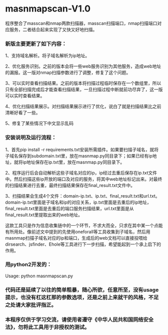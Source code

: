 # masnmapscan-V1.0
程序整合了masscan和nmap两款扫描器，masscan扫描端口，nmap扫描端口对应服务，二者结合起来实现了又快又好地扫描。  

### 新版主要更新了如下内容：  
1、支持域名解析。将子域名解析为ip地址。  

2、优化服务识别。之前的版本会将一些web服务识别为其他服务，造成web地址的漏报。这一版对nmap扫描参数进行了调整，修复了这个问题。  

3、可以实时查看扫描结果。之前的版本将扫描过程临时保存在一个数组里，所以只有全部扫描完成后才能查看扫描结果，一旦扫描过程中断就前功尽弃了，这一版可以实时查看结果。  

4、优化扫描结果展示。对扫描结果展示进行了优化，说白了就是扫描结果比之前清晰好看了一些。  

5、修复了某些情况下中文显示乱码  

### 安装说明及运行流程：  
1、首先pip install -r requirements.txt安装所需插件。如果要扫描子域名，就将子域名保存到subdomain.txt里，放在masnmap.py同目录下；如果已经有ip地址，就将ip地址保存在ip.txt里，放在masnmap.py同目录下。  

2、程序运行后会自动解析这些子域名对应的ip，ip经过去重后保存在ip.txt文件中。然后扫描这些ip开放的端口及对应的服务，将其中web地址标记出来。对最终的扫描结果进行去重，最终扫描结果保存在final_result.txt文件中。  

3、扫描结果会生成4个文件：domain-ip.txt、ip.txt、final_result.txt和url.txt。domain-ip.txt里面是子域名和ip的对应关系，ip.txt里面是去重后的ip地址，final_result.txt里面是去重后的端口服务扫描结果，url.txt里面是从final_result.txt里提取出来的web地址。  

这款工具只是作为信息收集链中的一个环节，不求大而全，只求在其中某一个点能有所用处。像前述文中提到的先使用oneforall等工具收集到子域名，然后用masnmap扫描子域名对应的ip和端口，生成后的web文档可以直接投喂给dirsearch、jsfinder、Ehole等工具进行下一步扫描，希望能起到一个承上启下的作用。

### 用python2开发的：  
Usage: python masnmapscan.py  

### 代码还是延续了以往的简单粗暴，随心所欲，任意所至，没有usage提示，也没有杠这杠那的参数选项，还是之前上来就干的风格，不足之处请大家批评指正。  
### 本程序仅供于学习交流，请使用者遵守《中华人民共和国网络安全法》，勿将此工具用于非授权的测试。

